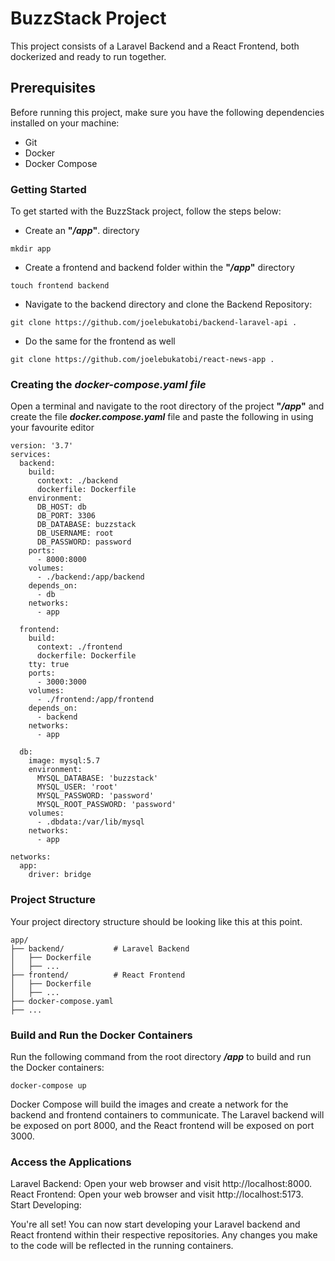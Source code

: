 # **BuzzStack Project**

This project consists of a Laravel Backend and a React Frontend, both dockerized and ready to run together.

## **Prerequisites**

Before running this project, make sure you have the following dependencies installed on your machine:

- Git
- Docker
- Docker Compose

### **Getting Started**

To get started with the BuzzStack project, follow the steps below:

- Create an **"_/app_"**. directory

```
mkdir app
```

- Create a frontend and backend folder within the **"_/app_"** directory

```
touch frontend backend
```

- Navigate to the backend directory and clone the Backend Repository:

```
git clone https://github.com/joelebukatobi/backend-laravel-api .
```

- Do the same for the frontend as well

```
git clone https://github.com/joelebukatobi/react-news-app .
```

### **Creating the _docker-compose.yaml file_**

Open a terminal and navigate to the root directory of the project **"_/app_"** and create the file **_docker.compose.yaml_** file and paste the following in using your favourite editor

```
version: '3.7'
services:
  backend:
    build:
      context: ./backend
      dockerfile: Dockerfile
    environment:
      DB_HOST: db
      DB_PORT: 3306
      DB_DATABASE: buzzstack
      DB_USERNAME: root
      DB_PASSWORD: password
    ports:
      - 8000:8000
    volumes:
      - ./backend:/app/backend
    depends_on:
      - db
    networks:
      - app

  frontend:
    build:
      context: ./frontend
      dockerfile: Dockerfile
    tty: true
    ports:
      - 3000:3000
    volumes:
      - ./frontend:/app/frontend
    depends_on:
      - backend
    networks:
      - app

  db:
    image: mysql:5.7
    environment:
      MYSQL_DATABASE: 'buzzstack'
      MYSQL_USER: 'root'
      MYSQL_PASSWORD: 'password'
      MYSQL_ROOT_PASSWORD: 'password'
    volumes:
      - .dbdata:/var/lib/mysql
    networks:
      - app

networks:
  app:
    driver: bridge

```

### **Project Structure**

Your project directory structure should be looking like this at this point.

```
app/
├── backend/           # Laravel Backend
│   ├── Dockerfile
│   ├── ...
├── frontend/          # React Frontend
│   ├── Dockerfile
│   ├── ...
├── docker-compose.yaml
├── ...

```

### **Build and Run the Docker Containers**

Run the following command from the root directory **_/app_** to build and run the Docker containers:

```
docker-compose up
```

Docker Compose will build the images and create a network for the backend and frontend containers to communicate. The Laravel backend will be exposed on port 8000, and the React frontend will be exposed on port 3000.

### **Access the Applications**

Laravel Backend: Open your web browser and visit http://localhost:8000.
React Frontend: Open your web browser and visit http://localhost:5173.
Start Developing:

You're all set! You can now start developing your Laravel backend and React frontend within their respective repositories. Any changes you make to the code will be reflected in the running containers.
